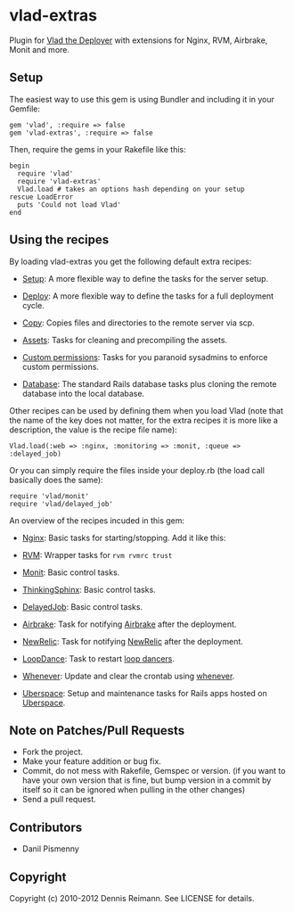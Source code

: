 # vlad-extras

Plugin for [Vlad the Deployer](http://rubyhitsquad.com/Vlad_the_Deployer.html)
with extensions for Nginx, RVM, Airbrake, Monit and more.

## Setup

The easiest way to use this gem is using Bundler and including it in your Gemfile:

    gem 'vlad', :require => false
    gem 'vlad-extras', :require => false

Then, require the gems in your Rakefile like this:

    begin
      require 'vlad'
      require 'vlad-extras'
      Vlad.load # takes an options hash depending on your setup
    rescue LoadError
      puts 'Could not load Vlad'
    end

## Using the recipes

By loading vlad-extras you get the following default extra recipes:

  *   [Setup](https://github.com/dennisreimann/vlad-extras/blob/master/lib/vlad/setup.rb):
      A more flexible way to define the tasks for the server setup.

  *   [Deploy](https://github.com/dennisreimann/vlad-extras/blob/master/lib/vlad/deploy.rb):
      A more flexible way to define the tasks for a full deployment cycle.

  *   [Copy](https://github.com/dennisreimann/vlad-extras/blob/master/lib/vlad/copy.rb):
      Copies files and directories to the remote server via scp.

  *   [Assets](https://github.com/dennisreimann/vlad-extras/blob/master/lib/vlad/assets.rb):
      Tasks for cleaning and precompiling the assets.

  *   [Custom permissions](https://github.com/dennisreimann/vlad-extras/blob/master/lib/vlad/custom_permissions.rb):
      Tasks for you paranoid sysadmins to enforce custom permissions.

  *   [Database](https://github.com/dennisreimann/vlad-extras/blob/master/lib/vlad/db.rb):
      The standard Rails database tasks plus cloning the remote database into the local database.

Other recipes can be used by defining them when you load Vlad (note that the name of the key does
not matter, for the extra recipes it is more like a description, the value is the recipe file name):

    Vlad.load(:web => :nginx, :monitoring => :monit, :queue => :delayed_job)

Or you can simply require the files inside your deploy.rb (the load call basically does the same):

    require 'vlad/monit'
    require 'vlad/delayed_job'

An overview of the recipes incuded in this gem:

  *   [Nginx](https://github.com/dennisreimann/vlad-extras/blob/master/lib/vlad/nginx.rb):
      Basic tasks for starting/stopping. Add it like this:

  *   [RVM](https://github.com/dennisreimann/vlad-extras/blob/master/lib/vlad/rvm.rb):
      Wrapper tasks for `rvm rvmrc trust`

  *   [Monit](https://github.com/dennisreimann/vlad-extras/blob/master/lib/vlad/monit.rb):
      Basic control tasks.

  *   [ThinkingSphinx](https://github.com/dennisreimann/vlad-extras/blob/master/lib/vlad/thinking_sphinx.rb):
      Basic control tasks.

  *   [DelayedJob](https://github.com/dennisreimann/vlad-extras/blob/master/lib/vlad/delayed_job.rb):
      Basic control tasks.

  *   [Airbrake](https://github.com/dennisreimann/vlad-extras/blob/master/lib/vlad/airbrake.rb):
      Task for notifying [Airbrake](https://www.airbrake.io) after the deployment.

  *   [NewRelic](https://github.com/dennisreimann/vlad-extras/blob/master/lib/vlad/new_relic.rb):
      Task for notifying [NewRelic](http://newrelic.com/) after the deployment.

  *   [LoopDance](https://github.com/dennisreimann/vlad-extras/blob/master/lib/vlad/loop_dance.rb):
      Task to restart [loop dancers](http://rubygems.org/gems/loop_dance).

  *   [Whenever](https://github.com/dennisreimann/vlad-extras/blob/master/lib/vlad/whenever.rb):
      Update and clear the crontab using [whenever](http://rubygems.org/gems/whenever).

  *   [Uberspace](https://github.com/dennisreimann/vlad-extras/blob/master/lib/vlad/uberspace.rb):
      Setup and maintenance tasks for Rails apps hosted on [Uberspace](http://uberspace.de).

## Note on Patches/Pull Requests

  * Fork the project.
  * Make your feature addition or bug fix.
  * Commit, do not mess with Rakefile, Gemspec or version.
    (if you want to have your own version that is fine, but bump version in a
    commit by itself so it can be ignored when pulling in the other changes)
  * Send a pull request.

## Contributors

  * Danil Pismenny

## Copyright

Copyright (c) 2010-2012 Dennis Reimann.
See LICENSE for details.
